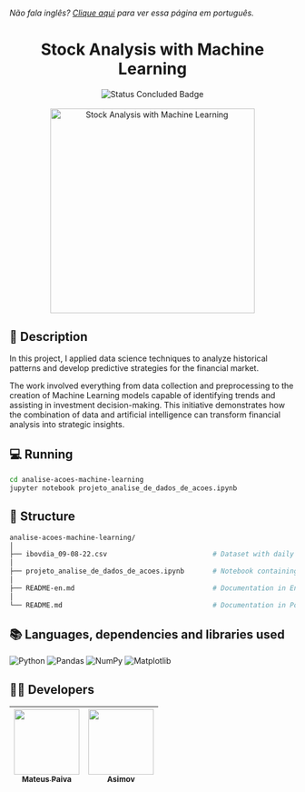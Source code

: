 <h6> Não fala inglês? <a href="https://github.com/mateusopaiva/analise-acoes-machine-learning">Clique aqui</a> para ver essa página em português.</h6>

<h1 align="center">Stock Analysis with Machine Learning</h1>

<p align="center">
  <img src="http://img.shields.io/static/v1?label=STATUS&message=CONCLUDED&color=GREEN&style=for-the-badge" alt="Status Concluded Badge">
  <br><br>
  <img height="360em" src="https://github.com/user-attachments/assets/0eb6c165-cb24-4e07-9998-12ad28222414" alt="Stock Analysis with Machine Learning">
</p>

## 📂 Description
In this project, I applied data science techniques to analyze historical patterns and develop predictive strategies for the financial market.

The work involved everything from data collection and preprocessing to the creation of Machine Learning models capable of identifying trends and assisting in investment decision-making. This initiative demonstrates how the combination of data and artificial intelligence can transform financial analysis into strategic insights.

## 💻 Running
```bash
cd analise-acoes-machine-learning
jupyter notebook projeto_analise_de_dados_de_acoes.ipynb
```

## 📝 Structure
```bash
analise-acoes-machine-learning/
│
├── ibovdia_09-08-22.csv                          # Dataset with daily data from the Brazilian Stock Exchange
│
├── projeto_analise_de_dados_de_acoes.ipynb       # Notebook containing the code for analysis and application of Machine Learning     
│
├── README-en.md                                  # Documentation in English.
│
└── README.md                                     # Documentation in Portuguese.
```

## 📚 Languages, dependencies and libraries used
<div style="display: inline_block">
   
  ![Python](https://img.shields.io/badge/python-3670A0?style=for-the-badge&logo=python&logoColor=ffdd54)
  ![Pandas](https://img.shields.io/badge/pandas-%23150458.svg?style=for-the-badge&logo=pandas&logoColor=white)
  ![NumPy](https://img.shields.io/badge/numpy-%23013243.svg?style=for-the-badge&logo=numpy&logoColor=white)
  ![Matplotlib](https://img.shields.io/badge/Matplotlib-%23ffffff.svg?style=for-the-badge&logo=Matplotlib&logoColor=black)

</div>
          
## 🙋‍♂️ Developers
| [<img src="https://avatars.githubusercontent.com/u/106707389?s=400&u=c01ee84b19a35b975ac9634deb3baf48d681a4c5&v=4" width=115><br><sub>Mateus Paiva</sub>](https://github.com/mateusopaiva) | [<img src="https://github.com/mateusopaiva/calculadora/assets/106707389/79e6439c-2110-419b-bdaa-afec6404f65c" width=115><br><sub>Asimov</sub>](https://asimov.academy/)  |
| :---: | :---: |
